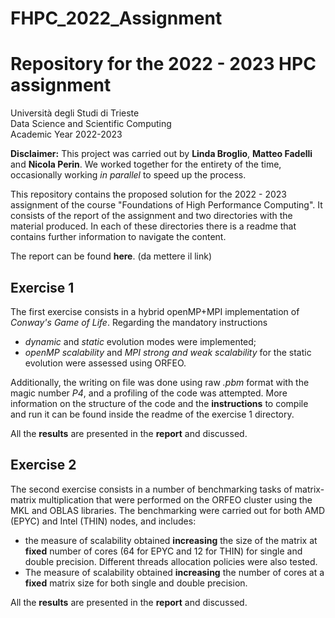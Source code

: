# FHPC_2022_Assignment
# **Repository for the 2022 - 2023 HPC assignment**
Università degli Studi di Trieste\
Data Science and Scientific Computing\
Academic Year 2022-2023

**Disclaimer:** This project was carried out by **Linda Broglio**, **Matteo Fadelli** and **Nicola Perin**. We worked together for the entirety of the time, occasionally working *in parallel* to speed up the process.

This repository contains the proposed solution for the 2022 - 2023 assignment of the course "Foundations of High Performance Computing". 
It consists of the report of the  assignment and two directories with the material produced. In each of these directories there is a readme that contains further information to navigate the content. 

The report can be found **here**. (da mettere il link)

## Exercise 1

The first exercise consists in a hybrid openMP+MPI implementation of *Conway's Game of Life*.
Regarding the mandatory instructions 

 - *dynamic* and *static* evolution modes were implemented;
 - *openMP scalability* and *MPI strong and weak scalability* for the static evolution were assessed using ORFEO.

Additionally, the writing on file was done using raw *.pbm* format with the magic number *P4*, and a profiling of the code was attempted.
More information on the structure of the code and the **instructions** to compile and run it can be found inside the readme of the exercise 1 directory.

All the **results** are presented in the **report** and discussed.

## Exercise 2

The second exercise consists in a number of benchmarking tasks of matrix-matrix multiplication that were performed on the ORFEO cluster using the MKL and OBLAS libraries.
The benchmarking were carried out for both AMD (EPYC) and Intel (THIN) nodes, and includes:
 - the measure of scalability obtained **increasing** the size of the matrix at **fixed** number of cores (64 for EPYC and 12 for THIN)  for single and double precision. Different threads allocation policies were also tested.
 - The measure of scalability obtained **increasing** the number of cores at a **fixed** matrix size for both single and double precision.
 
All the **results** are presented in the **report** and discussed.

